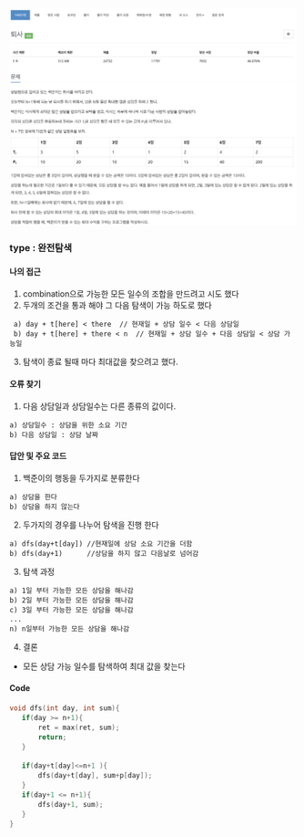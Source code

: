 ![Problem](https://github.com/seongjinkime/problem-solving/blob/master/images/14501.png)

### type : 완전탐색

#### 나의 접근
1. combination으로 가능한 모든 일수의 조합을 만드려고 시도 했다  
2. 두개의 조건을 통과 해야 그 다음 탐색이 가능 하도로 했다  
  ```
   a) day + t[here] < there  // 현재일 + 상담 일수 < 다음 상담일
   b) day + t[here] + there < n  // 현재일 + 상담 일수 + 다음 상담일 < 상담 가능일
  ```
 3. 탐색이 종료 될때 마다 최대값을 찾으려고 했다.
 
 
#### 오류 찾기
1. 다음 상담일과 상담일수는 다른 종류의 값이다.
  ```
  a) 상담일수 : 상담을 위한 소요 기간
  b) 다음 상담일 : 상담 날짜
  ```
  
#### 답안 및 주요 코드
1. 백준이의 행동을 두가지로 분류한다
  ```
  a) 상담을 한다
  b) 상담을 하지 않는다
  ```
2. 두가지의 경우를 나누어 탐색을 진행 한다
  ```
  a) dfs(day+t[day]) //현재일에 상담 소요 기간을 더함
  b) dfs(day+1)      //상담을 하지 않고 다음날로 넘어감
  ```
3. 탐색 과정
  ```
  a) 1일 부터 가능한 모든 상담을 해나감
  b) 2일 부터 가능한 모든 상담을 해나감
  c) 3일 부터 가능한 모든 상담을 해나감
  ...
  n) n일부터 가능한 모든 상담을 해나감
  ```
 4. 결론  
 + 모든 상담 가능 일수를 탐색하여 최대 값을 찾는다
 
 
 #### Code
 ```cpp
 void dfs(int day, int sum){
    if(day >= n+1){
        ret = max(ret, sum);
        return;
    }
    
    if(day+t[day]<=n+1 ){
        dfs(day+t[day], sum+p[day]);
    }
    if(day+1 <= n+1){
        dfs(day+1, sum);
    }
}
```

